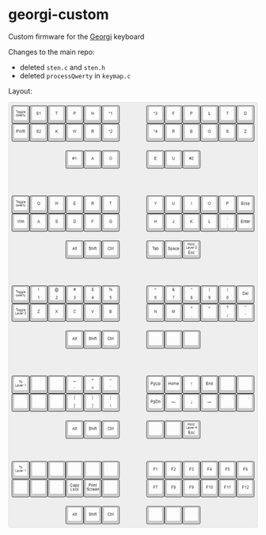 # georgi-custom

Custom firmware for the [Georgi](https://www.gboards.ca/product/georgi) keyboard

Changes to the main repo:
* deleted `sten.c` and `sten.h`
* deleted `processQwerty` in `keymap.c`

Layout:

![Image of layout](layout.png)